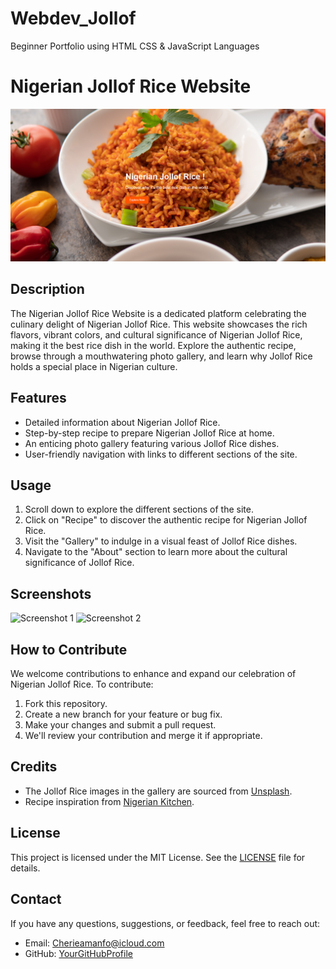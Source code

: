 # Webdev_Jollof
Beginner Portfolio using HTML CSS &amp; JavaScript Languages
# Nigerian Jollof Rice Website

![Website Preview](screenshot.png)

## Description

The Nigerian Jollof Rice Website is a dedicated platform celebrating the culinary delight of Nigerian Jollof Rice. This website showcases the rich flavors, vibrant colors, and cultural significance of Nigerian Jollof Rice, making it the best rice dish in the world. Explore the authentic recipe, browse through a mouthwatering photo gallery, and learn why Jollof Rice holds a special place in Nigerian culture.

## Features

- Detailed information about Nigerian Jollof Rice.
- Step-by-step recipe to prepare Nigerian Jollof Rice at home.
- An enticing photo gallery featuring various Jollof Rice dishes.
- User-friendly navigation with links to different sections of the site.

## Usage

1. Scroll down to explore the different sections of the site.
2. Click on "Recipe" to discover the authentic recipe for Nigerian Jollof Rice.
3. Visit the "Gallery" to indulge in a visual feast of Jollof Rice dishes.
4. Navigate to the "About" section to learn more about the cultural significance of Jollof Rice.

## Screenshots

![Screenshot 1](screenshots/screenshot1.png)
![Screenshot 2](screenshots/screenshot2.png)

## How to Contribute

We welcome contributions to enhance and expand our celebration of Nigerian Jollof Rice. To contribute:

1. Fork this repository.
2. Create a new branch for your feature or bug fix.
3. Make your changes and submit a pull request.
4. We'll review your contribution and merge it if appropriate.

## Credits

- The Jollof Rice images in the gallery are sourced from [Unsplash](https://unsplash.com/).
- Recipe inspiration from [Nigerian Kitchen]([https://cheflolaskitchen.com/jollof-rice/]).

## License

This project is licensed under the MIT License. See the [LICENSE](LICENSE) file for details.

## Contact

If you have any questions, suggestions, or feedback, feel free to reach out:

- Email: Cherieamanfo@icloud.com
- GitHub: [YourGitHubProfile](https://github.com/YourGitHubProfile)
